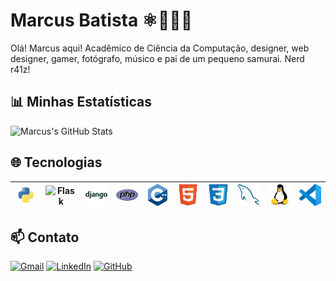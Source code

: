 # Marcus Batista ⚛️🤘🏻🤨

Olá! Marcus aqui! Acadêmico de Ciência da Computação, designer, web designer, gamer, fotógrafo, músico e pai de um pequeno samurai. Nerd r41z!

## 📊 Minhas Estatísticas
![Marcus's GitHub Stats](https://github-readme-stats.vercel.app/api?username=marcusbatistadev&show_icons=true&theme=react&count_private=true)

## 🌐 Tecnologias
| <img title="Python" alt="Python" width="40px" src="https://raw.githubusercontent.com/github/explore/master/topics/python/python.png"> | <img title="Flask" alt="Flask" width="40px" src="https://img.icons8.com/ios-filled/FFFFFF/flask.png"> | <img title="Django" alt="Django" width="40px" src="https://raw.githubusercontent.com/github/explore/main/topics/django/django.png"> | <img title="PHP" alt="PHP" width="40px" src="https://raw.githubusercontent.com/devicons/devicon/master/icons/php/php-original.svg"> | <img title="C++" alt="C++" width="40px" src="https://raw.githubusercontent.com/devicons/devicon/master/icons/cplusplus/cplusplus-original.svg"> | <img title="HTML5" alt="HTML5" width="40px" src="https://raw.githubusercontent.com/devicons/devicon/master/icons/html5/html5-original.svg"> | <img title="CSS3" alt="CSS3" width="40px" src="https://raw.githubusercontent.com/devicons/devicon/master/icons/css3/css3-original.svg"> | <img title="MySQL" alt="MySQL" width="40px" src="https://raw.githubusercontent.com/devicons/devicon/master/icons/mysql/mysql-original.svg"> | <img title="Linux Mint" alt="Linux Mint" width="40px" src="https://raw.githubusercontent.com/devicons/devicon/master/icons/linux/linux-original.svg"> | <img title="VS Code" alt="VS Code" width="40px" src="https://raw.githubusercontent.com/github/explore/master/topics/visual-studio-code/visual-studio-code.png"> |
|--|--|--|--|--|--|--|--|--|--|





## 📫 Contato

[![Gmail](https://img.shields.io/badge/Gmail-D14836?style=for-the-badge&logo=gmail&logoColor=white)](mailto:seuemail@gmail.com)
[![LinkedIn](https://img.shields.io/badge/LinkedIn-0A66C2?style=for-the-badge&logo=linkedin&logoColor=white)]()
[![GitHub](https://img.shields.io/badge/GitHub-181717?style=for-the-badge&logo=github&logoColor=white)]()
